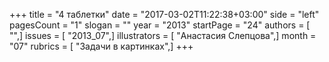 +++
title = "4 таблетки"
date = "2017-03-02T11:22:38+03:00"
side = "left"
pagesCount = "1"
slogan = ""
year = "2013"
startPage = "24"
authors = [ "",]
issues = [ "2013_07",]
illustrators = [ "Анастасия Слепцова",]
month = "07"
rubrics = [ "Задачи в картинках",]
+++
